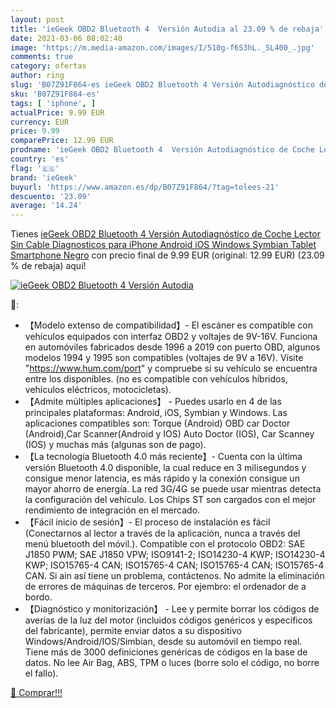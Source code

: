 ```yaml
---
layout: post
title: 'ieGeek OBD2 Bluetooth 4  Versión Autodia al 23.09 % de rebaja'
date: 2021-03-06 08:02:40
image: 'https://m.media-amazon.com/images/I/510g-f6S3hL._SL400_.jpg'
comments: true
category: ofertas
author: ring
slug: 'B07Z91F864-es ieGeek OBD2 Bluetooth 4 Versión Autodiagnóstico de Coche...'
sku: 'B07Z91F864-es'
tags: [ 'iphone', ]
actualPrice: 9.99 EUR
currency: EUR
price: 9.99
comparePrice: 12.99 EUR
prodname: 'ieGeek OBD2 Bluetooth 4  Versión Autodiagnóstico de Coche Lector Sin Cable Diagnosticos para iPhone Android iOS Windows Symbian Tablet Smartphone  Negro'
country: 'es'
flag: '🇪🇸'
brand: 'ieGeek'
buyurl: 'https://www.amazon.es/dp/B07Z91F864/?tag=tolees-21'
descuento: '23.09'
average: '14.24'
---
```


Tienes [ieGeek OBD2 Bluetooth 4  Versión Autodiagnóstico de Coche Lector Sin Cable Diagnosticos para iPhone Android iOS Windows Symbian Tablet Smartphone  Negro](https://www.amazon.es/dp/B07Z91F864/?tag=tolees-21) con precio final de  9.99 EUR (original: 12.99 EUR) (23.09 %  de rebaja) aqui!

[![ieGeek OBD2 Bluetooth 4  Versión Autodia](https://m.media-amazon.com/images/I/510g-f6S3hL._SL400_.jpg)](https://www.amazon.es/dp/B07Z91F864/?tag=tolees-21)

🔎:

- 【Modelo extenso de compatibilidad】- El escáner es compatible con vehículos equipados con interfaz OBD2 y voltajes de 9V-16V. Funciona en automóviles fabricados desde 1996 a 2019 con puerto OBD, algunos modelos 1994 y 1995 son compatibles (voltajes de 9V a 16V). Visite "https://www.hum.com/port" y compruebe si su vehículo se encuentra entre los disponibles. (no es compatible con vehículos híbridos, vehículos eléctricos, motocicletas).
- 【Admite múltiples aplicaciones】 - Puedes usarlo en 4 de las principales plataformas: Android, iOS, Symbian y Windows. Las aplicaciones compatibles son: Torque (Android) OBD car Doctor (Android),Car Scanner(Android y IOS) Auto Doctor (IOS), Car Scanney (IOS) y muchas más (algunas son de pago).
- 【La tecnología Bluetooth 4.0 más reciente】- Cuenta con la última versión Bluetooth 4.0 disponible, la cual reduce en 3 milisegundos y consigue menor latencia, es más rápido y la conexión consigue un mayor ahorro de energía. La red 3G/4G se puede usar mientras detecta la configuración del vehículo. Los Chips ST son cargados con el mejor rendimiento de integración en el mercado.
- 【Fácil inicio de sesión】- El proceso de instalación es fácil (Conectarnos al lector a través de la aplicación, nunca a través del menú bluetooth del móvil.). Compatible con el protocolo OBD2: SAE J1850 PWM; SAE J1850 VPW; ISO9141-2; ISO14230-4 KWP; ISO14230-4 KWP; ISO15765-4 CAN; ISO15765-4 CAN; ISO15765-4 CAN; ISO15765-4 CAN. Si ain así tiene un problema, contáctenos. No admite la eliminación de errores de máquinas de terceros. Por ejembro: el ordenador de a bordo.
- 【Diagnóstico y monitorización】 - Lee y permite borrar los códigos de averías de la luz del motor (incluidos códigos genéricos y específicos del fabricante), permite enviar datos a su dispositivo Windows/Android/IOS/Simbian, desde su automóvil en tiempo real. Tiene más de 3000 definiciones genéricas de códigos en la base de datos. No lee Air Bag, ABS, TPM o luces (borre solo el código, no borre el fallo).

[🛒 Comprar!!!](https://www.amazon.es/dp/B07Z91F864/?tag=tolees-21)
